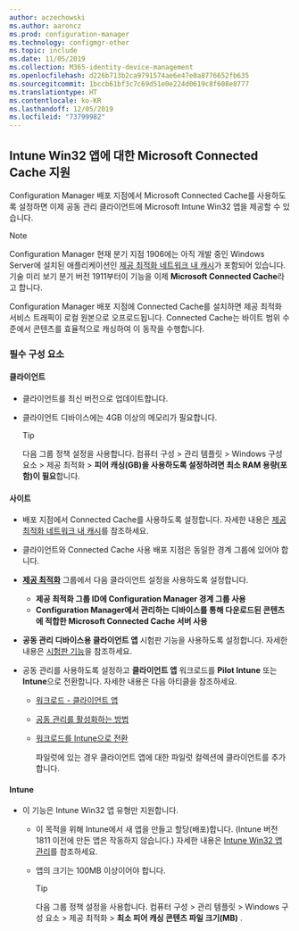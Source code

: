 ```yaml
---
author: aczechowski
ms.author: aaroncz
ms.prod: configuration-manager
ms.technology: configmgr-other
ms.topic: include
ms.date: 11/05/2019
ms.collection: M365-identity-device-management
ms.openlocfilehash: d226b713b2ca9791574ae6e47e0a8776652fb635
ms.sourcegitcommit: 1bccb61bf3c7c69d51e0e224d0619c8f608e8777
ms.translationtype: HT
ms.contentlocale: ko-KR
ms.lasthandoff: 12/05/2019
ms.locfileid: "73799982"
---
```

## <a name="bkmk_cache"></a> Intune Win32 앱에 대한 Microsoft Connected Cache 지원

<!--5032900-->

Configuration Manager 배포 지점에서 Microsoft Connected Cache를 사용하도록 설정하면 이제 공동 관리 클라이언트에 Microsoft Intune Win32 앱을 제공할 수 있습니다.

> [!NOTE]
> Configuration Manager 현재 분기 지점 1906에는 아직 개발 중인 Windows Server에 설치된 애플리케이션인 [제공 최적화 네트워크 내 캐시](/configmgr/core/plan-design/hierarchy/delivery-optimization-in-network-cache)가 포함되어 있습니다. 기술 미리 보기 분기 버전 1911부터이 기능을 이제 **Microsoft Connected Cache**라고 합니다.
>
> Configuration Manager 배포 지점에 Connected Cache를 설치하면 제공 최적화 서비스 트래픽이 로컬 원본으로 오프로드됩니다. Connected Cache는 바이트 범위 수준에서 콘텐츠를 효율적으로 캐싱하여 이 동작을 수행합니다.

### <a name="prerequisites"></a>필수 구성 요소

#### <a name="client"></a>클라이언트

- 클라이언트를 최신 버전으로 업데이트합니다.

- 클라이언트 디바이스에는 4GB 이상의 메모리가 필요합니다.

    > [!TIP]
    > 다음 그룹 정책 설정을 사용합니다. 컴퓨터 구성 > 관리 템플릿 > Windows 구성 요소 > 제공 최적화 > **피어 캐싱(GB)을 사용하도록 설정하려면 최소 RAM 용량(포함)이 필요**합니다.

#### <a name="site"></a>사이트

- 배포 지점에서 Connected Cache를 사용하도록 설정합니다. 자세한 내용은 [제공 최적화 네트워크 내 캐시](/configmgr/core/plan-design/hierarchy/delivery-optimization-in-network-cache)를 참조하세요.

- 클라이언트와 Connected Cache 사용 배포 지점은 동일한 경계 그룹에 있어야 합니다.

- [**제공 최적화**](/configmgr/core/clients/deploy/about-client-settings#delivery-optimization) 그룹에서 다음 클라이언트 설정을 사용하도록 설정합니다.

  - **제공 최적화 그룹 ID에 Configuration Manager 경계 그룹 사용**
  - **Configuration Manager에서 관리하는 디바이스를 통해 다운로드된 콘텐츠에 적합한 Microsoft Connected Cache 서버 사용**

- **공동 관리 디바이스용 클라이언트 앱** 시험판 기능을 사용하도록 설정합니다. 자세한 내용은 [시험판 기능](/configmgr/core/servers/manage/pre-release-features)을 참조하세요.

- 공동 관리를 사용하도록 설정하고 **클라이언트 앱** 워크로드를 **Pilot Intune** 또는 **Intune**으로 전환합니다. 자세한 내용은 다음 아티클을 참조하세요.

  - [워크로드 - 클라이언트 앱](/configmgr/comanage/workloads#client-apps)
  - [공동 관리를 활성화하는 방법](/configmgr/comanage/how-to-enable)
  - [워크로드를 Intune으로 전환](/configmgr/comanage/how-to-switch-workloads)

    파일럿에 있는 경우 클라이언트 앱에 대한 파일럿 컬렉션에 클라이언트를 추가합니다.

#### <a name="intune"></a>Intune

- 이 기능은 Intune Win32 앱 유형만 지원합니다.

  - 이 목적을 위해 Intune에서 새 앱을 만들고 할당(배포)합니다. (Intune 버전 1811 이전에 만든 앱은 작동하지 않습니다.) 자세한 내용은 [Intune Win32 앱 관리](/intune/apps/apps-win32-app-management)를 참조하세요.

  - 앱의 크기는 100MB 이상이어야 합니다.
  
    > [!TIP]
    > 다음 그룹 정책 설정을 사용합니다. 컴퓨터 구성 > 관리 템플릿 > Windows 구성 요소 > 제공 최적화 > **최소 피어 캐싱 콘텐츠 파일 크기(MB)** .
